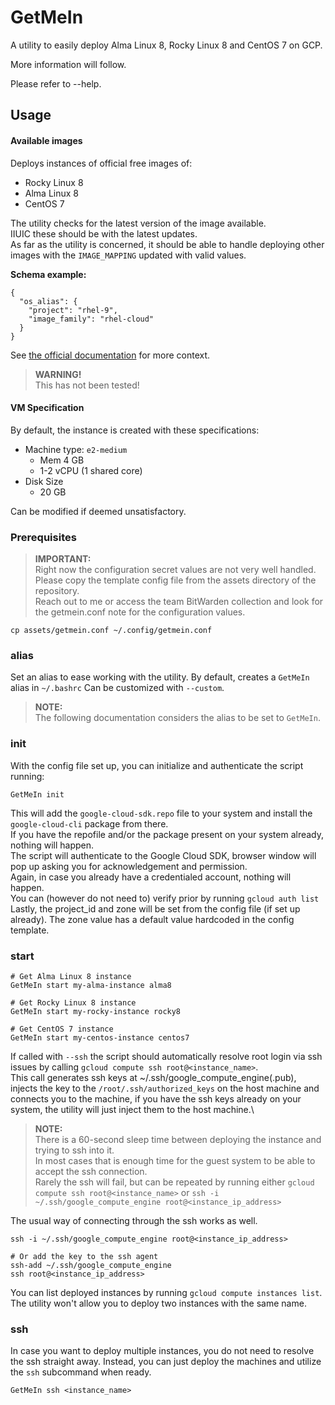 # GetMeIn
A utility to easily deploy Alma Linux 8, Rocky Linux 8 and CentOS 7 on GCP.

More information will follow.

Please refer to --help.

## Usage 

#### Available images
Deploys instances of official free images of:
* Rocky Linux 8
* Alma Linux 8
* CentOS 7

The utility checks for the latest version of the image available. \
IIUIC these should be with the latest updates.\
As far as the utility is concerned, it should be able to handle deploying other images with the `IMAGE_MAPPING` updated with valid values.

**Schema example:**
```shell
{
  "os_alias": {
    "project": "rhel-9",
    "image_family": "rhel-cloud"
  }
}
```
See [the official documentation](https://cloud.google.com/sdk/gcloud/reference/compute/images/describe-from-family) for more context.
>**__WARNING!__**  
> This has not been tested!

#### VM Specification
By default, the instance is created with these specifications:
* Machine type: `e2-medium`
  * Mem 4 GB
  * 1-2 vCPU (1 shared core)
* Disk Size
  * 20 GB

Can be modified if deemed unsatisfactory.

### Prerequisites

>**__IMPORTANT:__**  
> Right now the configuration secret values are not very well handled. \
> Please copy the template config file from the assets directory of the repository.\
> Reach out to me or access the team BitWarden collection and look for the getmein.conf note for the configuration values.
```commandline
cp assets/getmein.conf ~/.config/getmein.conf
```

### alias
Set an alias to ease working with the utility.
By default, creates a `GetMeIn` alias in `~/.bashrc`
Can be customized with `--custom`.

>**__NOTE:__**  
> The following documentation considers the alias to be set to `GetMeIn`.

### init
 
With the config file set up, you can initialize and authenticate the script running:
```shell
GetMeIn init
```
This will add the `google-cloud-sdk.repo` file to your system and install the `google-cloud-cli` package from there.\
If you have the repofile and/or the package present on your system already, nothing will happen.\
The script will authenticate to the Google Cloud SDK, browser window will pop up asking you for acknowledgement and permission. \
Again, in case you already have a credentialed account, nothing will happen. \
You can (however do not need to) verify prior by running `gcloud auth list`
Lastly, the project_id and zone will be set from the config file (if set up already).
The zone value has a default value hardcoded in the config template.

### start
```shell
# Get Alma Linux 8 instance
GetMeIn start my-alma-instance alma8

# Get Rocky Linux 8 instance
GetMeIn start my-rocky-instance rocky8

# Get CentOS 7 instance
GetMeIn start my-centos-instance centos7
```

If called with `--ssh` the script should automatically resolve root login via ssh issues by calling `gcloud compute ssh root@<instance_name>`.\
This call generates ssh keys at ~/.ssh/google_compute_engine(.pub), injects the key to the `/root/.ssh/authorized_keys` on the host machine and connects you to the machine, if you have the ssh keys already on your system, the utility will just inject them to the host machine.\

>**__NOTE:__**  
> There is a 60-second sleep time between deploying the instance and trying to ssh into it.\
> In most cases that is enough time for the guest system to be able to accept the ssh connection.\
Rarely the ssh will fail, but can be repeated by running either `gcloud compute ssh root@<instance_name>` or `ssh -i ~/.ssh/google_compute_engine root@<instance_ip_address>`

The usual way of connecting through the ssh works as well.
```shell
ssh -i ~/.ssh/google_compute_engine root@<instance_ip_address>

# Or add the key to the ssh agent
ssh-add ~/.ssh/google_compute_engine
ssh root@<instance_ip_address>
```

You can list deployed instances by running `gcloud compute instances list`.
The utility won't allow you to deploy two instances with the same name. 

### ssh
In case you want to deploy multiple instances, you do not need to resolve the ssh straight away.
Instead, you can just deploy the machines and utilize the `ssh` subcommand when ready.

```shell
GetMeIn ssh <instance_name>
```
